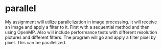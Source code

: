 # parallel
My assignment will utilize parallelization in image processing.
It will receive an image and apply a filter to it. First with a sequential method and then using OpenMP.
Also will include performance tests with different resolution pictures and different filters.
The program will go and apply a filter pixel by pixel. This can be parallelized.
